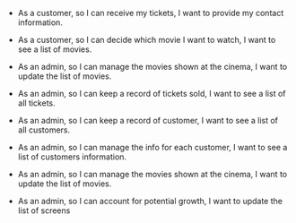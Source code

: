 - As a customer, so I can receive my tickets, I want to provide my contact information.
- As a customer, so I can decide which movie I want to watch, I want to see a list of movies.
- As an admin, so I can manage the movies shown at the cinema, I want to update the list of movies.

- As an admin, so I can keep a record of tickets sold, I want to see a list of all tickets.
- As an admin, so I can keep a record of customer, I want to see a list of all customers.
- As an admin, so I can manage the info for each customer, I want to see a list of customers information.
- As an admin, so I can manage the movies shown at the cinema, I want to update the list of movies.
- As an admin, so I can account for potential growth, I want to update the list of screens